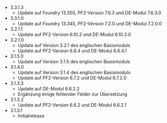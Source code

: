 - 3.3.1.3
    - Update auf Foundry 13.350, PF2-Version 7.6.3 und DE-Modul 7.6.3.0
- 3.3.1.0
    - Update auf Foundry 13.345, PF2-Version 7.2.0 und DE-Modul 7.2.0.0
- 3.2.1.1
    - Update auf PF2-Version 6.10.2 und DE-Modul 6.10.2.0
- 3.2.1.0
    - Update auf Version 3.2.1 des englischen Basismoduls
    - Update auf PF2-Version 6.8.4 und DE-Modul 6.8.4.1
- 3.1.5.0
    - Update auf Version 3.1.5 des englischen Basismoduls
- 3.1.4.0
    - Update auf Version 3.1.4 des englischen Basismoduls
    -  Update auf PF2-Version 6.7.2 und DE-Modul 6.7.2.0
- 3.1.3.3
    -  Update auf DE-Modul 6.6.2.2
    -  Ergänzung einige fehlender Felder zur Übersetzung
- 3.1.3.2
    -  Update auf PF2-Version 6.6.2 und DE-Modul 6.6.2.1
- 3.1.3.1
    - Initialrelease

